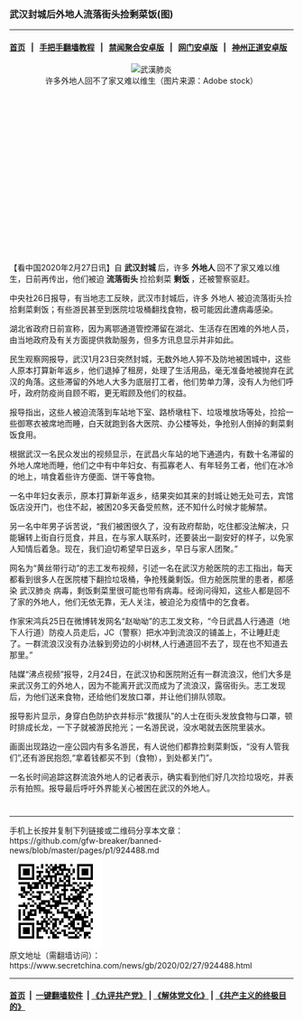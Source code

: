 ### 武汉封城后外地人流落街头捡剩菜饭(图)
------------------------

#### [首页](https://github.com/gfw-breaker/banned-news/blob/master/README.md) &nbsp;&nbsp;|&nbsp;&nbsp; [手把手翻墙教程](https://github.com/gfw-breaker/guides/wiki) &nbsp;&nbsp;|&nbsp;&nbsp; [禁闻聚合安卓版](https://github.com/gfw-breaker/bn-android) &nbsp;&nbsp;|&nbsp;&nbsp; [网门安卓版](https://github.com/oGate2/oGate) &nbsp;&nbsp;|&nbsp;&nbsp; [神州正道安卓版](https://github.com/SzzdOgate/update) 



<div class="article_right" style="fone-color:#000">
 <p style="text-align:center">
  <img alt="武漢肺炎" src="http://img2.secretchina.com/pic/2019/8-4/p2484344a290301987-ss.jpg" style="height:337px; width:600px"/>
  <br>
   许多外地人回不了家又难以维生（图片来源：Adobe stock）
   <span id="hideid" name="hideid" style="color:red;display:none;">
    <span href="https://www.secretchina.com">
    </span>
   </span>
  </br>
 </p>
 <div id="txt-mid1-t21-2017">
  <ins class="adsbygoogle" data-ad-client="ca-pub-1276641434651360" data-ad-slot="2451032099" style="display:inline-block;width:336px;height:280px">
  </ins>
  <div id="SC-22xxx">
  </div>
 </div>
 <p>
  【看中国2020年2月27日讯】自
  <strong>
   <span href="https://www.secretchina.com/news/gb/tag/武汉封城" target="_blank">
    武汉封城
   </span>
  </strong>
  后，许多
  <strong>
   外地人
  </strong>
  回不了家又难以维生，日前再传出，他们被迫
  <strong>
   流落街头
  </strong>
  捡拾剩菜
  <strong>
   剩饭
  </strong>
  ，还被警察驱赶。
  <span id="hideid" name="hideid" style="color:red;display:none;">
   <span href="https://www.secretchina.com">
   </span>
  </span>
 </p>
 <p>
  中央社26日报导，有当地志工反映，武汉市封城后，许多
  <span href="https://www.secretchina.com/news/gb/tag/外地人" target="_blank">
   外地人
  </span>
  被迫流落街头捡拾剩菜剩饭；有些游民甚至到医院垃圾桶翻找食物，极可能因此遭病毒感染。
 </p>
 <p>
  湖北省政府日前宣称，因为离鄂通道管控滞留在湖北、生活存在困难的外地人员，由当地政府及有关方面提供救助服务，但多方讯息显示并非如此。
 </p>
 <p>
  民生观察网报导，武汉1月23日突然封城，无数外地人猝不及防地被困城中，这些人原本打算新年返乡，他们退掉了租房，处理了生活用品，毫无准备地被抛弃在武汉的角落。这些滞留的外地人大多为底层打工者，他们势单力薄，没有人为他们呼吁，政府防疫尚自顾不暇，更无暇顾及他们的权益。
 </p>
 <p>
  报导指出，这些人被迫流落到车站地下室、路桥墩柱下、垃圾堆放场等处，捡拾一些御寒衣被席地而睡，白天就跑到各大医院、办公楼等处，争抢别人倒掉的剩菜剩饭食用。
 </p>
 <p>
  根据武汉一名民众发出的视频显示，在武昌火车站的地下通道内，有数十名滞留的外地人席地而睡，他们之中有中年妇女、有孤寡老人、有年轻务工者，他们在冰冷的地上，啃食着些许方便面、饼干等食物。
 </p>
 <p>
  一名中年妇女表示，原本打算新年返乡，结果突如其来的封城让她无处可去，宾馆饭店没开门，也住不起，被困20多天备受煎熬，还不知什么时候才能解禁。
 </p>
 <p>
  另一名中年男子诉苦说，“我们被困很久了，没有政府帮助，吃住都没法解决，只能辗转上街自行觅食，并且，在与家人联系时，还要装出一副安好的样子，以免家人知情后着急。现在，我们迫切希望早日返乡，早日与家人团聚。”
 </p>
 <p>
  网名为“黄丝带行动”的志工发布视频，引述一名在武汉方舱医院的志工指出，每天都看到很多人在医院楼下翻捡垃圾桶，争抢残羹剩饭。但方舱医院里的患者，都感染
  <span href="https://www.secretchina.com/news/gb/tag/武汉肺炎" target="_blank">
   武汉肺炎
  </span>
  病毒，剩饭剩菜里很可能也带有病毒。经询问得知，这些人都是回不了家的外地人，他们无依无靠，无人关注，被迫沦为疫情中的乞食者。
 </p>
 <p>
  作家宋鸿兵25日在微博转发网名“赵呦呦”的志工发文称，“今日武昌人行通道（地下人行道）防疫人员走后，JC（警察）把水冲到流浪汉的铺盖上，不让睡赶走了。一群流浪汉没有办法躲到旁边的小树林,人行通道回不去了，现在也不知道去那里。”
 </p>
 <p>
  陆媒“沸点视频”报导，2月24日，在武汉协和医院附近有一群流浪汉，他们大多是来武汉务工的外地人，因为不能离开武汉而成为了流浪汉，露宿街头。志工发现后，为他们送来食物，还给他们发放口罩，并让他们排队领取。
 </p>
 <p>
  报导影片显示，身穿白色防护衣并标示“救援队”的人士在街头发放食物与口罩，顿时排成长龙，一下子就被游民抢光；一名游民说，没水喝就去医院里装水。
 </p>
 <p>
  画面出现路边一座公园内有多名游民，有人说他们都靠捡剩菜剩饭，“没有人管我们”,还有游民抱怨,“拿着钱都买不到（食物），到处都关门”。
 </p>
 <p>
  一名长时间追踪这群流浪外地人的记者表示，确实看到他们好几次捡垃圾吃，并表示有拍照。报导最后呼吁外界能关心被困在武汉的外地人。
  <center>
   <div>
    <div id="txt-mid2-t22-2017" style="display: block;  max-height: 351px;  overflow: hidden;">
     <div id="SC-21xxx">
     </div>
     <ins class="adsbygoogle" data-ad-client="ca-pub-1276641434651360" data-ad-format="auto" data-ad-slot="4301710469" data-full-width-responsive="true" style="display:block">
     </ins>
    </div>
   </div>
  </center>
  <div style="padding-top:12px;">
  </div>
 </p>
</div>

<hr/>
手机上长按并复制下列链接或二维码分享本文章：<br/>
https://github.com/gfw-breaker/banned-news/blob/master/pages/p1/924488.md <br/>
<a href='https://github.com/gfw-breaker/banned-news/blob/master/pages/p1/924488.md'><img src='https://github.com/gfw-breaker/banned-news/blob/master/pages/p1/924488.md.png'/></a> <br/>
原文地址（需翻墙访问）：https://www.secretchina.com/news/gb/2020/02/27/924488.html


------------------------
#### [首页](https://github.com/gfw-breaker/banned-news/blob/master/README.md) &nbsp;|&nbsp; [一键翻墙软件](https://github.com/gfw-breaker/nogfw/blob/master/README.md) &nbsp;| [《九评共产党》](https://github.com/gfw-breaker/9ping.md/blob/master/README.md#九评之一评共产党是什么) | [《解体党文化》](https://github.com/gfw-breaker/jtdwh.md/blob/master/README.md) | [《共产主义的终极目的》](https://github.com/gfw-breaker/gczydzjmd.md/blob/master/README.md)


<img src='http://gfw-breaker.win/banned-news/pages/p1/924488.md' width='0px' height='0px'/>